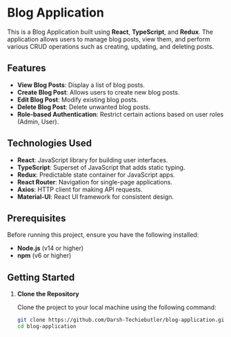 # Blog Application

This is a Blog Application built using **React**, **TypeScript**, and **Redux**. The application allows users to manage blog posts, view them, and perform various CRUD operations such as creating, updating, and deleting posts.

## Features

- **View Blog Posts**: Display a list of blog posts.
- **Create Blog Post**: Allows users to create new blog posts.
- **Edit Blog Post**: Modify existing blog posts.
- **Delete Blog Post**: Delete unwanted blog posts.
- **Role-based Authentication**: Restrict certain actions based on user roles (Admin, User).

## Technologies Used

- **React**: JavaScript library for building user interfaces.
- **TypeScript**: Superset of JavaScript that adds static typing.
- **Redux**: Predictable state container for JavaScript apps.
- **React Router**: Navigation for single-page applications.
- **Axios**: HTTP client for making API requests.
- **Material-UI**: React UI framework for consistent design.

## Prerequisites

Before running this project, ensure you have the following installed:

- **Node.js** (v14 or higher)
- **npm** (v6 or higher)

## Getting Started

1. **Clone the Repository**

   Clone the project to your local machine using the following command:

   ```bash
   git clone https://github.com/Darsh-Techiebutler/blog-application.git
   cd blog-application
